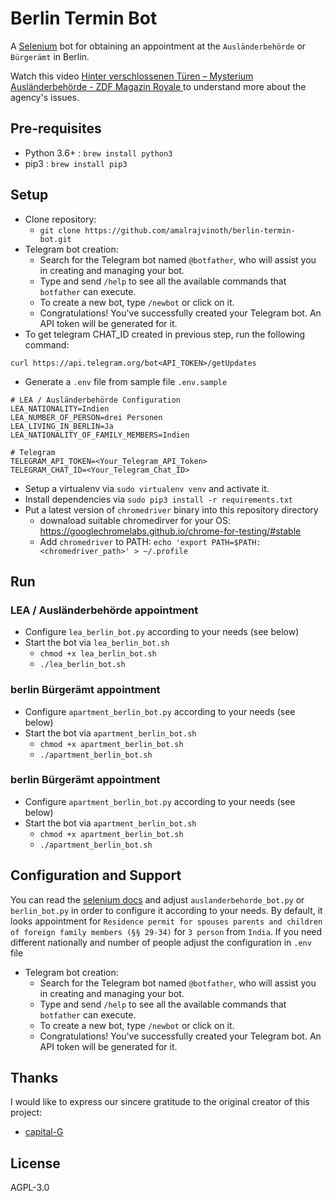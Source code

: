 # Berlin Termin Bot

A [Selenium](https://www.selenium.dev/) bot for obtaining an appointment at the `Ausländerbehörde` or `Bürgerämt` in Berlin.

Watch this video [Hinter verschlossenen Türen – Mysterium Ausländerbehörde - ZDF Magazin Royale
](https://www.youtube.com/watch?v=s7HrAGlni50) to understand more about the agency's issues.

## Pre-requisites
* Python 3.6+ : `brew install python3`
* pip3 : `brew install pip3`

## Setup

* Clone repository:
  * `git clone https://github.com/amalrajvinoth/berlin-termin-bot.git`
* Telegram bot creation:
  - Search for the Telegram bot named `@botfather`, who will assist you in creating and managing your bot.
  - Type and send `/help` to see all the available commands that `botfather` can execute.
  - To create a new bot, type `/newbot` or click on it.
  - Congratulations! You've successfully created your Telegram bot. An API token will be generated for it.
* To get telegram CHAT_ID created in previous step, run the following command: 
```shell 
curl https://api.telegram.org/bot<API_TOKEN>/getUpdates
```
* Generate a `.env` file from sample file `.env.sample`
```dotenv
# LEA / Ausländerbehörde Configuration
LEA_NATIONALITY=Indien
LEA_NUMBER_OF_PERSON=drei Personen
LEA_LIVING_IN_BERLIN=Ja
LEA_NATIONALITY_OF_FAMILY_MEMBERS=Indien

# Telegram
TELEGRAM_API_TOKEN=<Your_Telegram_API_Token>
TELEGRAM_CHAT_ID=<Your_Telegram_Chat_ID>
```
* Setup a virtualenv via `sudo virtualenv venv` and activate it.
* Install dependencies via `sudo pip3 install -r requirements.txt`
* Put a latest version of `chromedriver` binary into this repository directory
  * downaload suitable chromedirver for your OS: https://googlechromelabs.github.io/chrome-for-testing/#stable
  * Add `chromedriver` to PATH: `echo 'export PATH=$PATH:<chromedriver_path>' > ~/.profile`

## Run
### LEA / Ausländerbehörde appointment
* Configure `lea_berlin_bot.py` according to your needs (see below)
* Start the bot via `lea_berlin_bot.sh`
  * `chmod +x lea_berlin_bot.sh`
  * `./lea_berlin_bot.sh`

### berlin Bürgerämt appointment
* Configure `apartment_berlin_bot.py` according to your needs (see below)
* Start the bot via `apartment_berlin_bot.sh`
  * `chmod +x apartment_berlin_bot.sh`
  * `./apartment_berlin_bot.sh`

### berlin Bürgerämt appointment
* Configure `apartment_berlin_bot.py` according to your needs (see below)
* Start the bot via `apartment_berlin_bot.sh`
  * `chmod +x apartment_berlin_bot.sh`
  * `./apartment_berlin_bot.sh`

## Configuration and Support

You can read the [selenium docs](https://selenium-python.readthedocs.io/locating-elements.html#) and adjust `auslanderbehorde_bot.py` or `berlin_bot.py` in order to configure it according to your needs.
By default, it looks appointment for `Residence permit for spouses parents and children of foreign family members (§§ 29-34)` for `3 person` from `India`. 
If you need different nationally and number of people adjust the configuration in `.env` file

* Telegram bot creation:
  - Search for the Telegram bot named `@botfather`, who will assist you in creating and managing your bot.
  - Type and send `/help` to see all the available commands that `botfather` can execute.
  - To create a new bot, type `/newbot` or click on it.
  - Congratulations! You've successfully created your Telegram bot. An API token will be generated for it.
## Thanks

I would like to express our sincere gratitude to the original creator of this project:

- [capital-G](https://github.com/capital-G/berlin-auslanderbehorde-termin-bot)

## License

AGPL-3.0
